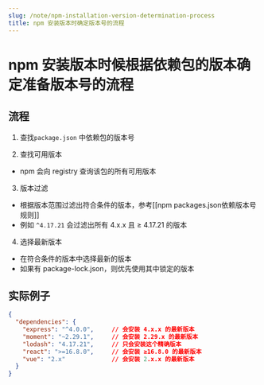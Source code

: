 ```yaml
---
slug: /note/npm-installation-version-determination-process
title: npm 安装版本时确定版本号的流程
---
```

# npm 安装版本时候根据依赖包的版本确定准备版本号的流程

## 流程
1. 查找`package.json` 中依赖包的版本号

2. 查找可用版本
- npm 会向 registry 查询该包的所有可用版本

3. 版本过滤
- 根据版本范围过滤出符合条件的版本，参考[[npm packages.json依赖版本号规则]]
- 例如 `^4.17.21` 会过滤出所有 4.x.x 且 ≥ 4.17.21 的版本

4. 选择最新版本
- 在符合条件的版本中选择最新的版本
- 如果有 package-lock.json，则优先使用其中锁定的版本

## 实际例子

```json
{
  "dependencies": {
    "express": "^4.0.0",     // 会安装 4.x.x 的最新版本
    "moment": "~2.29.1",     // 会安装 2.29.x 的最新版本
    "lodash": "4.17.21",     // 只会安装这个精确版本
    "react": ">=16.8.0",     // 会安装 ≥16.8.0 的最新版本
    "vue": "2.x"             // 会安装 2.x.x 的最新版本
  }
}
```
